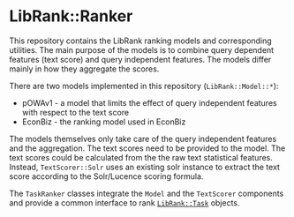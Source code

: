 # LibRank::Ranker

This repository contains the LibRank ranking models and corresponding utilities.
The main purpose of the models is to combine query dependent features (text score) and query independent features. The models differ mainly in how they aggregate the scores.

There are two models implemented in this repository (`LibRank::Model::*`):

* pOWAv1 - a model that limits the effect of query independent features with respect to the text score
* EconBiz - the ranking model used in EconBiz

The models themselves only take care of the query independent features and the aggregation. The text scores need to be provided to the model. The text scores could be calculated from the the raw text statistical features. Instead, `TextScorer::Solr` uses an existing solr instance to extract the text score according to the Solr/Lucence scoring formula.

The `TaskRanker` classes integrate the `Model` and the `TextScorer` components and provide a common interface to rank [`LibRank::Task`](https://github.com/LibRank-Project/LibRank-Task) objects.

